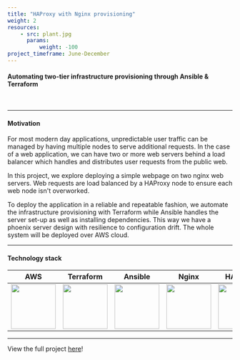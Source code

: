 ```yaml
---
title: "HAProxy with Nginx provisioning"
weight: 2
resources:
    - src: plant.jpg
      params:
          weight: -100
project_timeframe: June-December
---
```


<html>
  <body>
    <h4>Automating two-tier infrastructure provisioning through Ansible & Terraform</h4><br>
  </body>
</html>

---
#### Motivation
For most modern day applications, unpredictable user traffic can be managed by having multiple nodes to serve additional requests. In the case of a web application, we can have two or more web servers behind a load balancer which handles and distributes user requests from the public web. 

In this project, we explore deploying a simple webpage on two nginx web servers. Web requests are load balanced by a HAProxy node to ensure each web node isn't overworked. 

To deploy the application in a reliable and repeatable fashion, we automate the infrastructure provisioning with Terraform while Ansible handles the server set-up as well as installing dependencies. This way we have a phoenix server design with resilience to configuration drift. The whole system will be deployed over AWS cloud.


---

#### Technology stack
AWS | Terraform | Ansible | Nginx | HAProxy
:-------------------------:|:-------------------------:|:-------------------------:|:-------------------------:|:-------------------------:
<img src="images/aws.png" width="100">  |  <img src="images/terraform.png" width="100">  | <img src="images/ansible.png" width="100"> | <img src="images/nginx.png" width="100"> | <img src="images/haproxy.png" width="100"> 
---

View the full project <a href="https://github.com/hideyukikanazawa/haproxy-nginx-deployment" target="_blank" rel="noopener noreferrer">here</a>!
